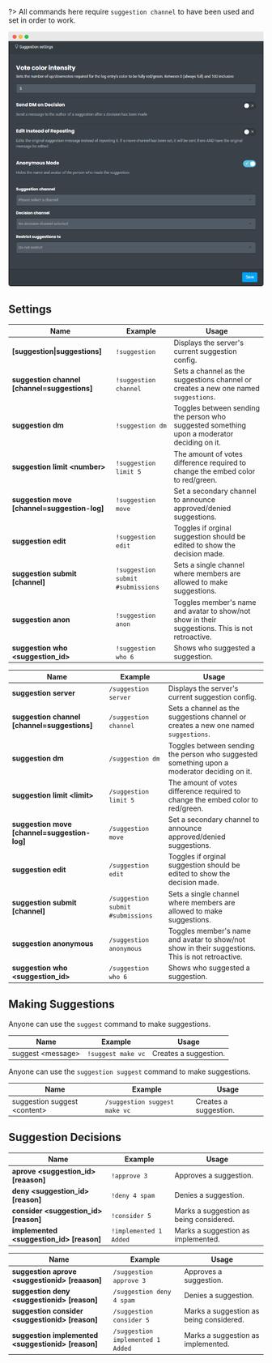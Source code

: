 ?> All commands here require `suggestion channel` to have been used and set in order to work.

![Suggestions](_images/suggestions.png ':size=75%')

## Settings

<!-- tabs:start -->

<!-- tab:Prefix Commands -->
| Name              | Example           | Usage                                                                         |
| ----------------- | ----------------- | ----------------------------------------------------------------------------- |
| **[suggestion\|suggestions]** | `!suggestion` | Displays the server's current suggestion config.                      |
| **suggestion channel [channel=suggestions]** | `!suggestion channel` | Sets a channel as the suggestions channel or creates a new one named `suggestions`. |
| **suggestion dm** | `!suggestion dm`  | Toggles between sending the person who suggested something upon a moderator deciding on it. |
| **suggestion limit \<number>** | `!suggestion limit 5` | The amount of votes difference required to change the embed color to red/green. |
| **suggestion move [channel=suggestion-log]** | `!suggestion move` | Set a secondary channel to announce approved/denied suggestions. |
| **suggestion edit** | `!suggestion edit` | Toggles if orginal suggestion should be edited to show the decision made.  |
| **suggestion submit [channel]** | `!suggestion submit #submissions` | Sets a single channel where members are allowed to make suggestions. |
| **suggestion anon** | `!suggestion anon` | Toggles member's name and avatar to show/not show in their suggestions. This is not retroactive. |
| **suggestion who \<suggestion_id>** | `!suggestion who 6` | Shows who suggested a suggestion.                         |

<!-- tab:Slash Commands -->
| Name              | Example           | Usage                                                                         |
| ----------------- | ----------------- | ----------------------------------------------------------------------------- |
| **suggestion server** | `/suggestion server` | Displays the server's current suggestion config.                       |
| **suggestion channel [channel=suggestions]** | `/suggestion channel` | Sets a channel as the suggestions channel or creates a new one named `suggestions`. |
| **suggestion dm** | `/suggestion dm`  | Toggles between sending the person who suggested something upon a moderator deciding on it. |
| **suggestion limit \<limit>** | `/suggestion limit 5` | The amount of votes difference required to change the embed color to red/green. |
| **suggestion move [channel=suggestion-log]** | `/suggestion move` | Set a secondary channel to announce approved/denied suggestions. |
| **suggestion edit** | `/suggestion edit` | Toggles if orginal suggestion should be edited to show the decision made.  |
| **suggestion submit [channel]** | `/suggestion submit #submissions` | Sets a single channel where members are allowed to make suggestions. |
| **suggestion anonymous** | `/suggestion anonymous` | Toggles member's name and avatar to show/not show in their suggestions. This is not retroactive. |
| **suggestion who \<suggestion_id>** | `/suggestion who 6` | Shows who suggested a suggestion.                         |

<!-- tabs:end -->


## Making Suggestions

<!-- tabs:start -->

<!-- tab:Prefix Commands -->
Anyone can use the `suggest` command to make suggestions.

| Name              | Example           | Usage                                                                         |
| ----------------- | ----------------- | ----------------------------------------------------------------------------- |
| suggest \<message>| `!suggest make vc`| Creates a suggestion.                                                         |

<!-- tab:Slash Commands -->
Anyone can use the `suggestion suggest` command to make suggestions.

| Name              | Example           | Usage                                                                         |
| ----------------- | ----------------- | ----------------------------------------------------------------------------- |
| suggestion suggest \<content>| `/suggestion suggest make vc`| Creates a suggestion.                                   |

<!-- tabs:end -->


## Suggestion Decisions

<!-- tabs:start -->

<!-- tab:Prefix Commands -->
| Name              | Example           | Usage                                                                         |
| ----------------- | ----------------- | ----------------------------------------------------------------------------- |
| **aprove \<suggestion_id> [reaason]** | `!approve 3` | Approves a suggestion.                                         |
| **deny \<suggestion_id> [reason]** | `!deny 4 spam` | Denies a suggestion.                                            |
| **consider \<suggestion_id> [reason]** | `!consider 5` | Marks a suggestion as being considered.                      |
| **implemented \<suggestion_id> [reason]** | `!implemented 1 Added` | Marks a suggestion as implemented.               |

<!-- tab:Slash Commands -->
| Name              | Example           | Usage                                                                         |
| ----------------- | ----------------- | ----------------------------------------------------------------------------- |
| **suggestion aprove \<suggestionid> [reaason]** | `/suggestion approve 3` | Approves a suggestion.                    |
| **suggestion deny \<suggestionid> [reason]** | `/suggestion deny 4 spam` | Denies a suggestion.                       |
| **suggestion consider \<suggestionid> [reason]** | `/suggestion consider 5` | Marks a suggestion as being considered. |
| **suggestion implemented \<suggestionid> [reason]** | `/suggestion implemented 1 Added` | Marks a suggestion as implemented. |

<!-- tabs:end -->